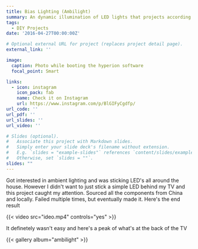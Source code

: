 ```yaml
---
title: Bias Lighting (Ambilight)
summary: An dynamic illumination of LED lights that projects according to the video that's being played
tags:
  - DIY Projects
date: '2016-04-27T00:00:00Z'

# Optional external URL for project (replaces project detail page).
external_link: ''

image:
  caption: Photo while booting the hyperion software
  focal_point: Smart

links:
  - icon: instagram
    icon_pack: fab
    name: Check it on Instagram
    url: https://www.instagram.com/p/BlGIFyCgdfp/
url_code: ''
url_pdf: ''
url_slides: ''
url_video: ''

# Slides (optional).
#   Associate this project with Markdown slides.
#   Simply enter your slide deck's filename without extension.
#   E.g. `slides = "example-slides"` references `content/slides/example-slides.md`.
#   Otherwise, set `slides = ""`.
slides: ""
---
```


Got interested in ambient lighting and was sticking LED's all around the house. However I didn't want to just stick a simple LED behind my TV and this project caught my attention. Sourced all the components from China and locally. Failed multiple times, but eventually made it. Here's the end result

{{< video src="ideo.mp4" controls="yes" >}}

It definetely wasn't easy and here's a peak of what's at the back of the TV

{{< gallery album="ambilight" >}}